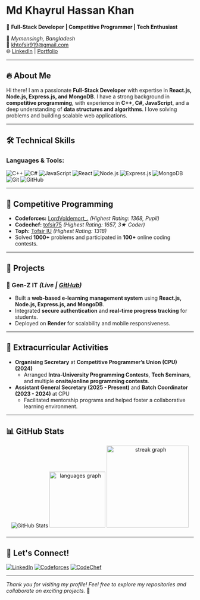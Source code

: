 

# **Md Khayrul Hassan Khan**

🚀 **Full-Stack Developer | Competitive Programmer | Tech Enthusiast**

📍 *Mymensingh, Bangladesh*  
📧 [khtofsir919@gmail.com](mailto:khtofsir919@gmail.com)  
🌐 [LinkedIn](https://www.linkedin.com/in/khayrul-hassan-khan-4559a9214/) | [Portfolio](#)  

---

## 🔥 **About Me**

Hi there! I am a passionate **Full-Stack Developer** with expertise in **React.js, Node.js, Express.js, and MongoDB**. I have a strong background in **competitive programming**, with experience in **C++, C#, JavaScript**, and a deep understanding of **data structures and algorithms**. I love solving problems and building scalable web applications.

---

## 🛠 **Technical Skills**

### **Languages & Tools:**
![C++](https://img.shields.io/badge/-C++-00599C?style=flat-square&logo=c%2B%2B&logoColor=white)
![C#](https://img.shields.io/badge/-C%23-239120?style=flat-square&logo=c-sharp&logoColor=white)
![JavaScript](https://img.shields.io/badge/-JavaScript-F7DF1E?style=flat-square&logo=javascript&logoColor=black)
![React](https://img.shields.io/badge/-React-61DAFB?style=flat-square&logo=react&logoColor=black)
![Node.js](https://img.shields.io/badge/-Node.js-339933?style=flat-square&logo=node.js&logoColor=white)
![Express.js](https://img.shields.io/badge/-Express.js-000000?style=flat-square&logo=express&logoColor=white)
![MongoDB](https://img.shields.io/badge/-MongoDB-47A248?style=flat-square&logo=mongodb&logoColor=white)
![Git](https://img.shields.io/badge/-Git-F05032?style=flat-square&logo=git&logoColor=white)
![GitHub](https://img.shields.io/badge/-GitHub-181717?style=flat-square&logo=github&logoColor=white)

---

## 🚀 **Competitive Programming**

- **Codeforces:** [LordVoldemort\_.](https://codeforces.com/profile/_LordVoldemort_) *(Highest Rating: 1368, Pupil)*
- **Codechef:** [tofsir75](https://www.codechef.com/users/tofsir75) *(Highest Rating: 1657, 3★ Coder)*
- **Toph:** [Tofsir IU](https://toph.co/u/Tofsir_IU) *(Highest Rating: 1318)*
- Solved **1000+** problems and participated in **100+** online coding contests.

---

## 📌 **Projects**

### 🔹 **Gen-Z IT** *(Live | [GitHub](https://genzit.onrender.com/))*
- Built a **web-based e-learning management system** using **React.js, Node.js, Express.js, and MongoDB**.
- Integrated **secure authentication** and **real-time progress tracking** for students.
- Deployed on **Render** for scalability and mobile responsiveness.

---

## 🎯 **Extracurricular Activities**

- **Organising Secretary** at **Competitive Programmer’s Union (CPU) (2024)**
  - Arranged **Intra-University Programming Contests**, **Tech Seminars**, and multiple **onsite/online programming contests**.
- **Assistant General Secretary (2025 - Present)** and **Batch Coordinator (2023 - 2024)** at CPU
  - Facilitated mentorship programs and helped foster a collaborative learning environment.

---

## 📊 **GitHub Stats**

<div align="center">
   <img src="https://github-readme-stats.vercel.app/api?username=tofsir7&show_icons=true&theme=radical" alt="GitHub Stats" />
  <img src="https://github-readme-stats.vercel.app/api/top-langs?username=Tofsir7&locale=en&hide_title=false&layout=compact&card_width=320&langs_count=5&theme=dracula&hide_border=false&order=2" height="150" alt="languages graph"  />
    <img src="https://streak-stats.demolab.com?user=maurodesouza&locale=en&mode=daily&theme=dark&hide_border=false&border_radius=5&order=3" height="220" alt="streak graph"  />
</div>

###
---

## 🎯 **Let's Connect!**

[![LinkedIn](https://img.shields.io/badge/LinkedIn-0077B5?style=for-the-badge&logo=linkedin&logoColor=white)](https://www.linkedin.com/in/khayrul-hassan-khan-4559a9214/)
[![Codeforces](https://img.shields.io/badge/Codeforces-1F8ACB?style=for-the-badge&logo=codeforces&logoColor=white)](https://codeforces.com/profile/_LordVoldemort_)
[![CodeChef](https://img.shields.io/badge/CodeChef-5B4638?style=for-the-badge&logo=codechef&logoColor=white)](https://www.codechef.com/users/tofsir75)

---

*Thank you for visiting my profile! Feel free to explore my repositories and collaborate on exciting projects.* 🚀

